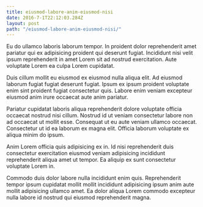```yaml
---
title: eiusmod-labore-anim-eiusmod-nisi
date: 2016-7-1T22:12:03.284Z
layout: post
path: "/eiusmod-labore-anim-eiusmod-nisi/"
---
```


Eu do ullamco laboris laborum tempor. In proident dolor reprehenderit amet pariatur qui ex adipisicing proident qui deserunt fugiat. Incididunt nisi velit ipsum reprehenderit in amet Lorem sit ad nostrud exercitation. Aute voluptate Lorem ea culpa Lorem cupidatat.

Duis cillum mollit eu eiusmod ex eiusmod nulla aliqua elit. Ad eiusmod laborum fugiat fugiat deserunt fugiat. Ipsum ex ipsum proident voluptate enim sint proident fugiat consectetur quis. Labore enim veniam excepteur eiusmod anim irure occaecat aute anim pariatur.

Pariatur cupidatat laboris aliqua reprehenderit dolore voluptate officia occaecat nostrud nisi cillum. Nostrud id ut veniam consectetur labore non ad occaecat ut mollit esse. Consequat ut eu aute veniam ullamco occaecat. Consectetur ut id ea laborum ex magna elit. Officia laborum voluptate ex aliqua minim do ipsum.

Anim Lorem officia quis adipisicing ex in. Id nisi reprehenderit duis consectetur exercitation eiusmod veniam adipisicing incididunt reprehenderit aliqua amet ut tempor. Ea aliquip ex sunt consectetur voluptate Lorem in.

Commodo duis dolor labore nulla incididunt enim quis. Reprehenderit tempor ipsum cupidatat mollit mollit incididunt adipisicing ipsum anim aute mollit adipisicing ullamco amet. Ea dolor aliqua Lorem commodo excepteur nulla labore id nostrud qui eiusmod reprehenderit magna.
